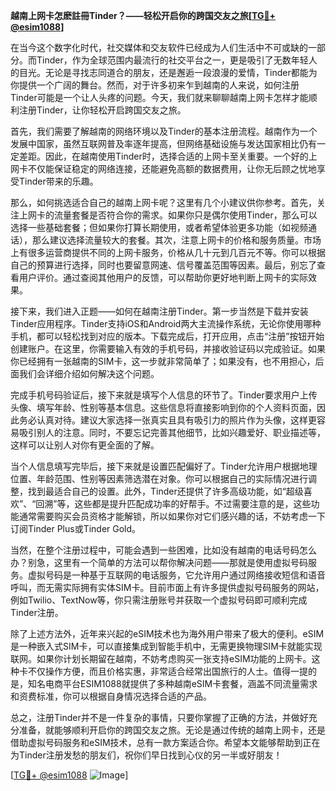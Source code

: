 **越南上网卡怎麽註冊Tinder？——轻松开启你的跨国交友之旅[[TG💪+ @esim1088](https://t.me/s/esim1088)]**

在当今这个数字化时代，社交媒体和交友软件已经成为人们生活中不可或缺的一部分。而Tinder，作为全球范围内最流行的社交平台之一，更是吸引了无数年轻人的目光。无论是寻找志同道合的朋友，还是邂逅一段浪漫的爱情，Tinder都能为你提供一个广阔的舞台。然而，对于许多初来乍到越南的人来说，如何注册Tinder可能是一个让人头疼的问题。今天，我们就来聊聊越南上网卡怎样才能顺利注册Tinder，让你轻松开启跨国交友之旅。

首先，我们需要了解越南的网络环境以及Tinder的基本注册流程。越南作为一个发展中国家，虽然互联网普及率逐年提高，但网络基础设施与发达国家相比仍有一定差距。因此，在越南使用Tinder时，选择合适的上网卡至关重要。一个好的上网卡不仅能保证稳定的网络连接，还能避免高额的数据费用，让你无后顾之忧地享受Tinder带来的乐趣。

那么，如何挑选适合自己的越南上网卡呢？这里有几个小建议供你参考。首先，关注上网卡的流量套餐是否符合你的需求。如果你只是偶尔使用Tinder，那么可以选择一些基础套餐；但如果你打算长期使用，或者希望体验更多功能（如视频通话），那么建议选择流量较大的套餐。其次，注意上网卡的价格和服务质量。市场上有很多运营商提供不同的上网卡服务，价格从几十元到几百元不等。你可以根据自己的预算进行选择，同时也要留意网速、信号覆盖范围等因素。最后，别忘了查看用户评价。通过查阅其他用户的反馈，可以帮助你更好地判断上网卡的实际效果。

接下来，我们进入正题——如何在越南注册Tinder。第一步当然是下载并安装Tinder应用程序。Tinder支持iOS和Android两大主流操作系统，无论你使用哪种手机，都可以轻松找到对应的版本。下载完成后，打开应用，点击“注册”按钮开始创建账户。在这里，你需要输入有效的手机号码，并接收验证码以完成验证。如果你已经拥有一张越南的SIM卡，这一步就非常简单了；如果没有，也不用担心，后面我们会详细介绍如何解决这个问题。

完成手机号码验证后，接下来就是填写个人信息的环节了。Tinder要求用户上传头像、填写年龄、性别等基本信息。这些信息将直接影响到你的个人资料页面，因此务必认真对待。建议大家选择一张真实且具有吸引力的照片作为头像，这样更容易吸引别人的注意。同时，不要忘记完善其他细节，比如兴趣爱好、职业描述等，这样可以让别人对你有更全面的了解。

当个人信息填写完毕后，接下来就是设置匹配偏好了。Tinder允许用户根据地理位置、年龄范围、性别等因素筛选潜在对象。你可以根据自己的实际情况进行调整，找到最适合自己的设置。此外，Tinder还提供了许多高级功能，如“超级喜欢”、“回溯”等，这些都是提升匹配成功率的好帮手。不过需要注意的是，这些功能通常需要购买会员资格才能解锁，所以如果你对它们感兴趣的话，不妨考虑一下订阅Tinder Plus或Tinder Gold。

当然，在整个注册过程中，可能会遇到一些困难，比如没有越南的电话号码怎么办？别急，这里有一个简单的方法可以帮你解决问题——那就是使用虚拟号码服务。虚拟号码是一种基于互联网的电话服务，它允许用户通过网络接收短信和语音呼叫，而无需实际拥有实体SIM卡。目前市面上有许多提供虚拟号码服务的网站，例如Twilio、TextNow等，你只需注册账号并获取一个虚拟号码即可顺利完成Tinder注册。

除了上述方法外，近年来兴起的eSIM技术也为海外用户带来了极大的便利。eSIM是一种嵌入式SIM卡，可以直接集成到智能手机中，无需更换物理SIM卡就能实现联网。如果你计划长期留在越南，不妨考虑购买一张支持eSIM功能的上网卡。这种卡不仅操作方便，而且价格实惠，非常适合经常出国旅行的人士。值得一提的是，知名电商平台ESIM1088就提供了多种越南eSIM卡套餐，涵盖不同流量需求和资费标准，你可以根据自身情况选择合适的产品。

总之，注册Tinder并不是一件复杂的事情，只要你掌握了正确的方法，并做好充分准备，就能够顺利开启你的跨国交友之旅。无论是通过传统的越南上网卡，还是借助虚拟号码服务和eSIM技术，总有一款方案适合你。希望本文能够帮助到正在为Tinder注册发愁的朋友们，祝你们早日找到心仪的另一半或好朋友！

[[TG💪+ @esim1088](https://t.me/s/esim1088) ![Image](https://i.postimg.cc/4NQfJmqS/Snipaste-2025-05-13-00-14-12.png)]